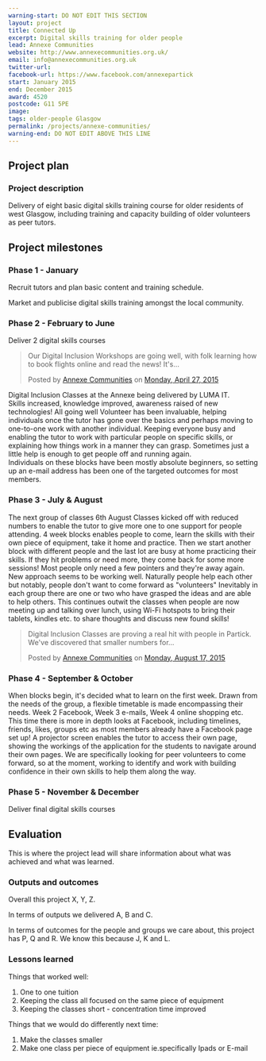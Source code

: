 ```yaml
---
warning-start: DO NOT EDIT THIS SECTION
layout: project
title: Connected Up
excerpt: Digital skills training for older people
lead: Annexe Communities
website: http://www.annexecommunities.org.uk/
email: info@annexecommunities.org.uk
twitter-url: 
facebook-url: https://www.facebook.com/annexepartick
start: January 2015
end: December 2015
award: 4520
postcode: G11 5PE
image:
tags: older-people Glasgow
permalink: /projects/annexe-communities/ 
warning-end: DO NOT EDIT ABOVE THIS LINE
---
```


## Project plan

### Project description

Delivery of eight basic digital skills training course for older residents of west Glasgow, including training and capacity building of older volunteers as peer tutors.


## Project milestones

### Phase 1 - January

Recruit tutors and plan basic content and training schedule.

Market and publicise digital skills training amongst the local community.

### Phase 2 - February to June

Deliver 2 digital skills courses

<div id="fb-root"></div><script>(function(d, s, id) {  var js, fjs = d.getElementsByTagName(s)[0];  if (d.getElementById(id)) return;  js = d.createElement(s); js.id = id;  js.src = "//connect.facebook.net/en_US/sdk.js#xfbml=1&version=v2.3";  fjs.parentNode.insertBefore(js, fjs);}(document, 'script', 'facebook-jssdk'));</script><div class="fb-post" data-href="https://www.facebook.com/annexepartick/posts/825556907529077" data-width="500"><div class="fb-xfbml-parse-ignore"><blockquote cite="https://www.facebook.com/annexepartick/posts/825556907529077"><p>Our Digital Inclusion Workshops are going well, with folk learning how to book flights online and read the news!  It&#039;s...</p>Posted by <a href="https://www.facebook.com/annexepartick">Annexe Communities</a> on <a href="https://www.facebook.com/annexepartick/posts/825556907529077">Monday, April 27, 2015</a></blockquote></div></div>

Digital Inclusion Classes at the Annexe being delivered by LUMA IT.  
Skills increased, knowledge improved, awareness raised of new technologies!
All going well
Volunteer has been invaluable, helping individuals once the tutor has gone over the basics and perhaps moving to one-to-one work with another individual.  Keeping everyone busy and enabling the tutor to work with particular people on specific skills, or explaining how things work in a manner they can grasp.  Sometimes just a little help is enough to get people off and running again.  
Individuals on these blocks have been mostly absolute beginners, so setting up an e-mail address has been one of the targeted outcomes for most members.

### Phase 3 - July & August

The next group of classes 6th August
Classes kicked off with reduced numbers to enable the tutor to give more one to one support for people attending.
4 week blocks enables people to come, learn the skills with their own piece of equipment, take it home and practice.
Then we start another block with different people and the last lot are busy at home practicing their skills.
If they hit problems or need more, they come back for some more sessions!
Most people only need a few pointers and they're away again.
New approach seems to be working well.
Naturally people help each other but notably, people don't want to come forward as "volunteers"
Inevitably in each group there are one or two who have grasped the ideas and are able to help others.
This continues outwit the classes when people are now meeting up and talking over lunch, using Wi-Fi hotspots to bring their tablets, kindles etc. to share thoughts and discuss new found skills!

<div id="fb-root"></div><script>(function(d, s, id) {  var js, fjs = d.getElementsByTagName(s)[0];  if (d.getElementById(id)) return;  js = d.createElement(s); js.id = id;  js.src = "//connect.facebook.net/en_US/sdk.js#xfbml=1&version=v2.3";  fjs.parentNode.insertBefore(js, fjs);}(document, 'script', 'facebook-jssdk'));</script><div class="fb-post" data-href="https://www.facebook.com/annexepartick/posts/881500685268032" data-width="500"><div class="fb-xfbml-parse-ignore"><blockquote cite="https://www.facebook.com/annexepartick/posts/881500685268032"><p>Digital Inclusion Classes are proving a real hit with people in Partick.  We&#039;ve discovered that smaller numbers for...</p>Posted by <a href="https://www.facebook.com/annexepartick">Annexe Communities</a> on&nbsp;<a href="https://www.facebook.com/annexepartick/posts/881500685268032">Monday, August 17, 2015</a></blockquote></div></div>

### Phase 4 - September & October

When blocks begin, it's decided what to learn on the first week.  Drawn from the needs of the group, a flexible timetable is made encompassing their needs.  Week 2 Facebook, Week 3 e-mails, Week 4 online shopping etc.
This time there is more in depth looks at Facebook, including timelines, friends, likes, groups etc as most members already have a Facebook page set up!
A projector screen enables the tutor to access their own page, showing the workings of the application for the students to navigate around their own pages.
We are specifically looking for peer volunteers to come forward, so at the moment, working to identify and work with building confidence in their own skills to help them along the way.



### Phase 5 - November & December

Deliver final digital skills courses 

## Evaluation

This is where the project lead will share information about what was achieved and what was learned.

### Outputs and outcomes

Overall this project X, Y, Z.

In terms of outputs we delivered A, B and C.

In terms of outcomes for the people and groups we care about, this project has P, Q and R. We know this because J, K and L.

### Lessons learned

Things that worked well:

1. One to one tuition
2. Keeping the class all focused on the same piece of equipment
3. Keeping the classes short - concentration time improved

Things that we would do differently next time:

1. Make the classes smaller
2. Make one class per piece of equipment ie.specifically Ipads or E-mail

